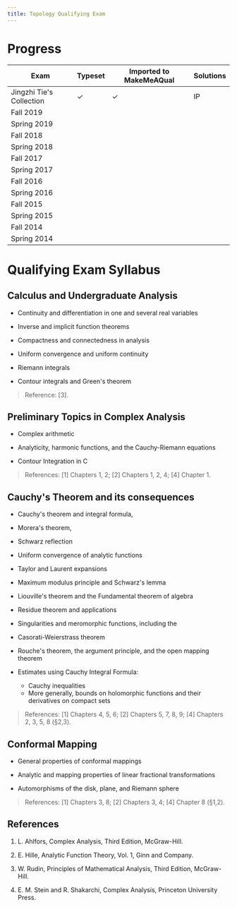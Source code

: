 ```yaml
---
title: Topology Qualifying Exam 
---
```


# Progress

| Exam                     | Typeset   | Imported to MakeMeAQual   | Solutions   |
| -----------------------  | --------- | ------------------------- | ----------- |
| Jingzhi Tie's Collection | ✓         | ✓                         | IP          |
| Fall 2019                |           |                           |             |
| Spring 2019              |           |                           |             |
| Fall 2018                |           |                           |             |
| Spring 2018              |           |                           |             |
| Fall 2017                |           |                           |             |
| Spring 2017              |           |                           |             |
| Fall 2016                |           |                           |             |
| Spring 2016              |           |                           |             |
| Fall 2015                |           |                           |             |
| Spring 2015              |           |                           |             |
| Fall 2014                |           |                           |             |
| Spring 2014              |           |                           |             |


# Qualifying Exam Syllabus 


## Calculus and Undergraduate Analysis

- Continuity and differentiation in one and several real variables

- Inverse and implicit function theorems

- Compactness and connectedness in analysis

- Uniform convergence and uniform continuity

- Riemann integrals

- Contour integrals and Green's theorem

> Reference: \[3\].

## Preliminary Topics in Complex Analysis

- Complex arithmetic

- Analyticity, harmonic functions, and the Cauchy-Riemann equations

- Contour Integration in C

> References: \[1\] Chapters 1, 2; \[2\] Chapters 1, 2, 4; \[4\] Chapter 1.

## Cauchy's Theorem and its consequences

- Cauchy's theorem and integral formula, 
- Morera's theorem, 
- Schwarz reflection
- Uniform convergence of analytic functions

- Taylor and Laurent expansions

- Maximum modulus principle and Schwarz's lemma

- Liouville's theorem and the Fundamental theorem of algebra

- Residue theorem and applications

- Singularities and meromorphic functions, including the

- Casorati-Weierstrass theorem

- Rouche's theorem, the argument principle, and the open mapping theorem

- Estimates using Cauchy Integral Formula: 
  - Cauchy inequalities 
  - More generally, bounds on holomorphic functions and their derivatives on compact sets

> References: \[1\] Chapters 4, 5, 6; \[2\] Chapters 5, 7, 8, 9; \[4\] Chapters 2, 3, 5, 8 (§2,3).

## Conformal Mapping

- General properties of conformal mappings

- Analytic and mapping properties of linear fractional transformations

- Automorphisms of the disk, plane, and Riemann sphere

> References: \[1\] Chapters 3, 8; \[2\] Chapters 3, 4; \[4\] Chapter 8 (§1,2).

## References

1. L. Ahlfors, Complex Analysis, Third Edition, McGraw-Hill.

2. E. Hille, Analytic Function Theory, Vol. 1, Ginn and Company.

3. W. Rudin, Principles of Mathematical Analysis, Third Edition,
McGraw-Hill.

4. E. M. Stein and R. Shakarchi, Complex Analysis, Princeton University
Press.
